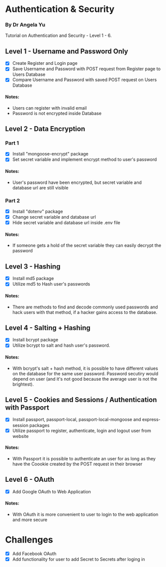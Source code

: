 # Authentication & Security

### By Dr Angela Yu

Tutorial on Authentication and Security - Level 1 - 6.

## Level 1 - Username and Password Only

- [x] Create Register and Login page
- [x] Save Username and Password with POST request from Register page to Users Database
- [x] Compare Username and Password with saved POST request on Users Database

#### Notes:

- Users can register with invalid email
- Password is not encrypted inside Database

## Level 2 - Data Encryption

### Part 1

- [x] Install "mongoose-encrypt" package
- [x] Set secret variable and implement encrypt method to user's password

#### Notes:

- User's password have been encrypted, but secret variable and database url are still visible

### Part 2

- [x] Install "dotenv" package
- [x] Change secret variable and database url
- [x] Hide secret variable and database url inside .env file

#### Notes:

- If someone gets a hold of the secret variable they can easily decrypt the password

## Level 3 - Hashing

- [x] Install md5 package
- [x] Utilize md5 to Hash user's passwords

#### Notes:

- There are methods to find and decode commonly used passwords and hack users with that method, if a hacker gains access to the database.

## Level 4 - Salting + Hashing

- [x] Install bcrypt package
- [x] Utilize bcrypt to salt and hash user's password.

#### Notes:

- With bcrypt's salt + hash method, it is possible to have different values on the database for the same user password. Password secutiry would depend on user (and it's not good because the average user is not the brightest).

## Level 5 - Cookies and Sessions / Authentication with Passport

- [x] Install passport, passport-local, passport-local-mongoose and express-session packages
- [x] Utilize passport to register, authenticate, login and logout user from website

#### Notes:

- With Passport it is possible to authenticate an user for as long as they have the Coookie created by the POST request in their browser

## Level 6 - OAuth

- [x] Add Google OAuth to Web Application

#### Notes:

- With OAuth it is more convenient to user to login to the web application and more secure

# Challenges

- [x] Add Facebook OAuth
- [x] Add functionality for user to add Secret to Secrets after loging in
